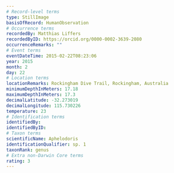 ```yaml
---
# Record-level terms
type: StillImage
basisOfRecord: HumanObservation
# Occurrence terms
recordedBy: Matthias Liffers
recordedByID: https://orcid.org/0000-0002-3639-2080
occurrenceRemarks: ""
# Event terms
eventDateTime: 2015-02-22T08:23:06
year: 2015
month: 2
day: 22
# Location terms
locationRemarks: Rockingham Dive Trail, Rockingham, Australia
minimumDepthInMeters: 17.18
maximumDepthInMeters: 17.3
decimalLatitude: -32.273019
decimalLongitude: 115.730226
temperature: 23
# Identification terms
identifiedBy: 
identifiedByID: 
# Taxon terms
scientificName: Aphelodoris
identificationQualifier: sp. 1
taxonRank: genus
# Extra non-Darwin Core terms
rating: 3
---
```

